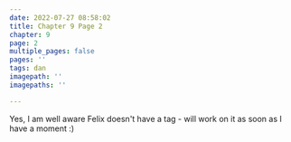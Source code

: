 ```yaml
---
date: 2022-07-27 08:58:02
title: Chapter 9 Page 2
chapter: 9
page: 2
multiple_pages: false
pages: ''
tags: dan
imagepath: ''
imagepaths: ''

---
```

Yes, I am well aware Felix doesn't have a tag - will work on it as soon as I have a moment :)